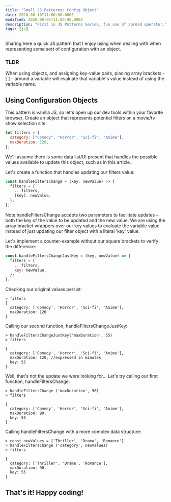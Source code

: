 ```yaml
---
title: "Small JS Patterns: Config Object"
date: 2020-08-16T11:00:00.000Z
modified: 2020-09-05T11:00:00.000Z
description: "First in JS Patterns Series, fun use of spread operator."
tags: [js]
---
```


Sharing here a quick JS pattern that I enjoy using when dealing with when representing some sort of configuration with an object.

### TLDR

When using objects, and assigning key-value pairs, placing array brackets - \[ \] – around a variable will evaluate that variable's value instead of using the variable name.

## Using Configuration Objects

This pattern is vanilla JS, so let's open up our dev tools within your favorite browser. Create an object that represents potential filters on a movie/tv show selection site:

```javascript
let filters = {
  category: ["Comedy", "Horror", "Sci-fi", "Anime"],
  maxDuration: 120,
};
```

We'll assume there is some data list/UI present that handles the possible values available to update this object, such as in this article.

Let's create a function that handles updating our filters value:

```javascript
const handleFiltersChange = (key, newValue) => {
  filters = {
    ...filters,
    [key]: newValue,
  };
};
```

Note handleFiltersChange accepts two parameters to facilitate updates – both the key of the value to be updated and the new value. We are using the array bracket wrappers over our key values to evaluate the variable value instead of just updating our filter object with a literal 'key' value.

Let's implement a counter-example without our square brackets to verify the difference:

```javascript
const handleFiltersChangeJustKey = (key, newValue) => {
  filters = {
    ...filters,
    key: newValue,
  };
};
```

Checking our original values persist:

```console
> filters
{
  category: ['Comedy', 'Horror', 'Sci-fi', 'Anime'],
  maxDuration: 120
}
```

Calling our second function, handleFiltersChangeJustKey:

```console
> handleFiltersChangeJustKey('maxDuration', 55)
> filters

{
  category: ['Comedy', 'Horror', 'Sci-fi', 'Anime'],
  maxDuration: 120, //expressed in minutes
  key: 55
}
```

Well, that's not the update we were looking for... Let's try calling our first function, handleFiltersChange:

```console
> handleFiltersChange ('maxDuration', 90)
> filters

{
  category: ['Comedy', 'Horror', 'Sci-fi', 'Anime'],
  maxDuration: 90,
  key: 55
}
```

Calling handleFiltersChange with a more complex data structure:

```console
> const newValues = ['Thriller', 'Drama', 'Romance']
> handleFiltersChange ('category', newValues)
> filters

{
  category: ['Thriller', 'Drama', 'Romance'],
  maxDuration: 90,
  key: 55
}
```

## That's it! Happy coding!
